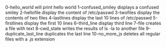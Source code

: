 0-hello_world will print hello world
1-confused_smiley displays a confused smiley
2-hellofile display the content of /etc/passwd
3-twofiles display the contents of two files
4-lastlines display the last 10 lines of /etc/passwd
5-firstlines display the first 10 lines
6-third_line display third line
7-file creates a file with text
8-cwd_state writes the results of ls -la to another file
9-duplicate_last_line duplicates the last line
10-no_more_js deletes all regular files with a .js extension
